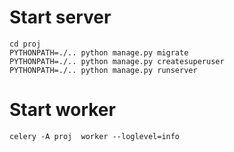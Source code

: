 
# Start server
    cd proj
    PYTHONPATH=./.. python manage.py migrate
    PYTHONPATH=./.. python manage.py createsuperuser
    PYTHONPATH=./.. python manage.py runserver

# Start worker
    celery -A proj  worker --loglevel=info